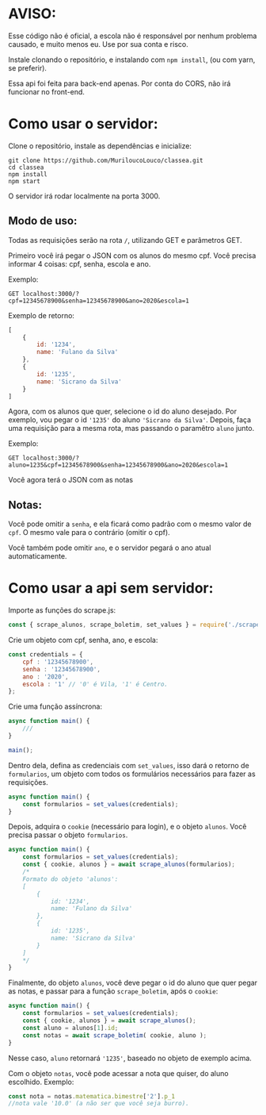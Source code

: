 # AVISO:
Esse código não é oficial, a escola não é responsável por nenhum problema causado, e muito menos eu. Use por sua conta e risco.

Instale clonando o repositório, e instalando com `npm install`, (ou com yarn, se preferir).

Essa api foi feita para back-end apenas. Por conta do CORS, não irá funcionar no front-end.

# Como usar o servidor:

Clone o repositório, instale as dependências e inicialize:
```
git clone https://github.com/MuriloucoLouco/classea.git
cd classea
npm install
npm start
```
O servidor irá rodar localmente na porta 3000.

## Modo de uso:

Todas as requisições serão na rota `/`, utilizando GET e parâmetros GET.

Primeiro você irá pegar o JSON com os alunos do mesmo cpf.
Você precisa informar 4 coisas:
cpf, senha, escola e ano.

Exemplo:
```
GET localhost:3000/?cpf=12345678900&senha=12345678900&ano=2020&escola=1
```
Exemplo de retorno:
```javascript
[
    {
        id: '1234',
        name: 'Fulano da Silva'
    },
    {
        id: '1235',
        name: 'Sicrano da Silva'
    }
]
```
Agora, com os alunos que quer, selecione o id do aluno desejado. Por exemplo, vou pegar o id `'1235'` do aluno `'Sicrano da Silva'`.
Depois, faça uma requisição para a mesma rota, mas passando o paramêtro `aluno` junto.

Exemplo:
```
GET localhost:3000/?aluno=1235&cpf=12345678900&senha=12345678900&ano=2020&escola=1
```
Você agora terá o JSON com as notas

## Notas:
Você pode omitir a `senha`, e ela ficará como padrão com o mesmo valor de `cpf`. O mesmo vale para o contrário (omitir o cpf).

Você também pode omitir `ano`, e o servidor pegará o ano atual automaticamente.

# Como usar a api sem servidor:

Importe as funções do scrape.js:
```javascript
const { scrape_alunos, scrape_boletim, set_values } = require('./scrape');
```
Crie um objeto com cpf, senha, ano, e escola:
```javascript
const credentials = {
    cpf : '12345678900',
    senha : '12345678900',
    ano : '2020',
    escola : '1' // '0' é Vila, '1' é Centro.
};
```
Crie uma função assíncrona:
```javascript
async function main() {
    ///
}

main();
```
Dentro dela, defina as credenciais com `set_values`, isso dará o retorno de `formularios`, um objeto com todos os formulários necessários para fazer as requisições.
```javascript
async function main() {
    const formularios = set_values(credentials);
}
```
Depois, adquira o `cookie` (necessário para login), e o objeto `alunos`. Você precisa passar o objeto `formularios`.
```javascript
async function main() {
    const formularios = set_values(credentials);
    const { cookie, alunos } = await scrape_alunos(formularios);
    /*
    Formato do objeto 'alunos':
    [
        {
            id: '1234',
            name: 'Fulano da Silva'
        },
        {
            id: '1235',
            name: 'Sicrano da Silva'
        }
    ]
    */
}
```
Finalmente, do objeto `alunos`, você deve pegar o id do aluno que quer pegar as notas, e passar para a função `scrape_boletim`, após o `cookie`:
```javascript
async function main() {
    const formularios = set_values(credentials);
    const { cookie, alunos } = await scrape_alunos();
    const aluno = alunos[1].id;
    const notas = await scrape_boletim( cookie, aluno );
}
```
Nesse caso, `aluno` retornará `'1235'`, baseado no objeto de exemplo acima.

Com o objeto `notas`, você pode acessar a nota que quiser, do aluno escolhido. Exemplo:
```javascript
const nota = notas.matematica.bimestre['2'].p_1
//nota vale '10.0' (a não ser que você seja burro).
```
